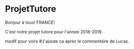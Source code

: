 # ProjetTutore

Bonjour à tous! FRANCE!

C'est notre projet tutore pour l'annee 2018-2019.

modif pour voirs
#J'ajoute ca apres le commentaire de Lucas.
